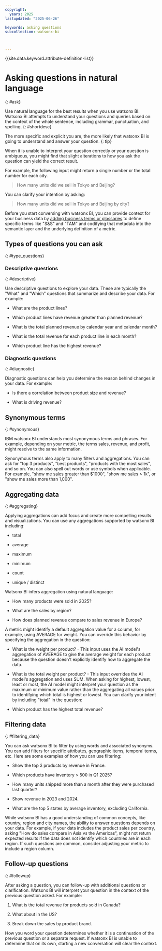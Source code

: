 ```yaml
---
copyright:
  years: 2025
lastupdated: "2025-06-26"

keywords: asking questions
subcollection: watsonx-bi



---
```


{{site.data.keyword.attribute-definition-list}}


# Asking questions in natural language
{: #ask}

Use natural language for the best results when you use watsonx BI. Watsonx BI attempts to understand your questions and queries based on the context of the whole sentence, including grammar, punctuation, and spelling. {: #shortdesc}

The more specific and explicit you are, the more likely that watsonx BI is going to understand and answer your question. 
{: tip}

When it is unable to interpret your question correctly or your question is ambiguous, you might find that slight alterations to how you ask the question can yield the correct result. 

For example, the following input might return a single number or the total number for each city.

> How many units did we sell in Tokyo and Beijing?

You can clarify your intention by asking: 
  
> How many units did we sell in Tokyo and Beijing by city?

Before you start conversing with watsonx BI, you can provide context for your business data by [adding business terms or glossaries](/docs/watsonx-bi?topic=watsonx-bi-business_terms) to define specific terms like "S&S" and "TAM" and codifying that metadata into the semantic layer and the underlying definition of a metric.

## Types of questions you can ask
{: #type_questions}

### Descriptive questions
{: #descriptive}

Use descriptive questions to explore your data. These are typically the "What" and "Which" questions that summarize and describe your data. For example: 

- What are the product lines?

- Which product lines have revenue greater than planned revenue?

- What is the total planned revenue by calendar year and calendar month?

- What is the total revenue for each product line in each month?

- Which product line has the highest revenue?

### Diagnostic questions
{: #diagnostic}

Diagnostic questions can help you determine the reason behind changes in your data. For example:

- Is there a correlation between product size and revenue?

- What is driving revenue?

## Synonymous terms
{: #synonymous}

IBM watsonx BI understands most synonymous terms and phrases. For example, depending on your metric, the terms sales, revenue, and profit, might resolve to the same information. 

Synonymous terms also apply to many filters and aggregations. You can ask for "top 3 products", "best products", "products with the most sales", and so on. You can also spell out words or use symbols when applicable. For example, "show me sales greater than $1000", "show me sales > 1k", or "show me sales more than 1,000".

## Aggregating data
{: #aggregating}

Applying aggregations can add focus and create more compelling results and visualizations. You can use any aggregations supported by watsonx BI including:

- total

- average

- maximum

- minimum

- count

- unique / distinct

Watsonx BI infers aggregation using natural language:

- How many products were sold in 2025?

- What are the sales by region?

- How does planned revenue compare to sales revenue in Europe?

A metric might identify a default aggregation value for a column, for example, using AVERAGE for weight. You can override this behavior by specifying the aggregation in the question:

- What is the weight per product? - This input uses the AI model's aggregation of AVERAGE to give the average weight for each product because the question doesn't explicitly identify how to aggregate the data.

- What is the total weight per product? - This input overrides the AI model's aggregation and uses SUM. When asking for highest, lowest, least or most, the AI model might interpret your question as the maximum or minimum value rather than the aggregating all values prior to identifying which total is highest or lowest. You can clarify your intent by including "total" in the question:

- Which product has the highest total revenue?

## Filtering data
{: #filtering_data}

You can ask watsonx BI to filter by using words and associated synonyms. You can add filters for specific attributes, geographic items, temporal terms, etc. Here are some examples of how you can use filtering:

- Show the top 3 products by revenue in France.

- Which products have inventory > 500 in Q1 2025?

- How many units shipped more than a month after they were purchased last quarter?

- Show revenue in 2023 and 2024.

- What are the top 5 states by average inventory, excluding California.

While watsonx BI has a good understanding of common concepts, like country, region and city names, the ability to answer questions depends on your data. For example, if your data includes the product sales per country, asking "How do sales compare in Asia vs the Americas", might not return expected results if the data does not identify which countries are in each region. If such questions are common, consider adjusting your metric to include a region column.

## Follow-up questions
{: #followup}

After asking a question, you can follow-up with additional questions or clarification. Watsonx BI will interpret your question in the context of the previous question asked. For example:

1. What is the total revenue for products sold in Canada?

2. What about in the US?

3. Break down the sales by product brand.

How you word your question determines whether it is a continuation of the previous question or a separate request. If watsonx BI is unable to determine that on its own, starting a new conversation will clear the context.
